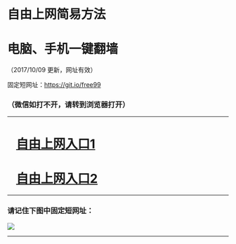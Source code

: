 ﻿# 自由上网简易方法

# 电脑、手机一键翻墙

（2017/10/09 更新，网址有效）

固定短网址：https://git.io/free99

### （微信如打不开，请转到浏览器打开）


***





# &nbsp;&nbsp; <a href="http://ft86069867.fwq-tz-1001.info/fwqtz01.html?t=100900110989 " target="_blank">自由上网入口1</a>
# &nbsp;&nbsp; <a href="http://ft1296420576.fwq-tz-1002.info/fwqtz02.html?t=100900122227 " target="_blank">自由上网入口2</a>
***

### 请记住下图中固定短网址：

<img src="https://s3-us-west-2.amazonaws.com/fwq-1001/yjfq-20170905okok.png" /> 


***

